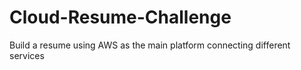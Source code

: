 # Cloud-Resume-Challenge
Build a resume using AWS as the main platform connecting different services
